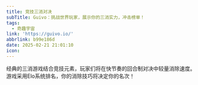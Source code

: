 ```yaml
---
title: 竞技三消对决
subTitle: Guivo：挑战世界玩家，展示你的三消实力，冲击榜单！
tags:
  - 奇趣宇宙
link: 'https://guivo.io/'
abbrlink: b99e186d
date: 2025-02-21 21:01:10
icon:
---
```


经典的三消游戏结合竞技元素，玩家们将在快节奏的回合制对决中较量消除速度。游戏采用Elo系统排名，你的消除技巧将决定你的名次！
